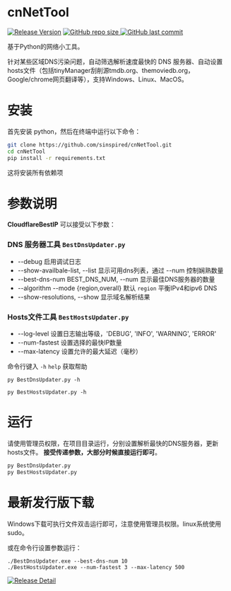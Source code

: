# cnNetTool

[![Release Version](https://img.shields.io/github/v/release/sinspired/cnNetTool?display_name=tag&logo=github&label=Release)](https://github.com/sinspired/cnNetTool/releases/latest)
[![GitHub repo size](https://img.shields.io/github/repo-size/sinspired/cnNetTool?logo=github)
](https://github.com/sinspired/cnNetTool)
[![GitHub last commit](https://img.shields.io/github/last-commit/sinspired/cnNetTool?logo=github&label=最后提交：)](ttps://github.com/sinspired/cnNetTool)

基于Python的网络小工具。

针对某些区域DNS污染问题，自动筛选解析速度最快的 DNS 服务器、自动设置hosts文件（包括tinyManager刮削源tmdb.org、themoviedb.org，Google/chrome网页翻译等），支持Windows、Linux、MacOS。

# 安装

首先安装 python，然后在终端中运行以下命令：

```bash
git clone https://github.com/sinspired/cnNetTool.git
cd cnNetTool
pip install -r requirements.txt
```
这将安装所有依赖项

# 参数说明

**CloudflareBestIP** 可以接受以下参数：

### DNS 服务器工具 `BestDnsUpdater.py`

* --debug 启用调试日志
* --show-availbale-list, --list 显示可用dns列表，通过 --num 控制娴熟数量
* --best-dns-num BEST_DNS_NUM, --num 显示最佳DNS服务器的数量
* --algorithm --mode {region,overall} 默认 `region` 平衡IPv4和ipv6 DNS
* --show-resolutions, --show 显示域名解析结果

### Hosts文件工具 `BestHostsUpdater.py`

* --log-level 设置日志输出等级，'DEBUG', 'INFO', 'WARNING', 'ERROR'
* --num-fastest 设置选择的最快IP数量
* --max-latency 设置允许的最大延迟（毫秒）

命令行键入 `-h` `help` 获取帮助

`py BestDnsUpdater.py -h`

`py BestHostsUpdater.py -h`

# 运行

请使用管理员权限，在项目目录运行，分别设置解析最快的DNS服务器，更新hosts文件。 **接受传递参数，大部分时候直接运行即可**。

```bash
py BestDnsUpdater.py 
py BestHostsUpdater.py
```

# 最新发行版下载

Windows下载可执行文件双击运行即可，注意使用管理员权限。linux系统使用sudo。

或在命令行设置参数运行：

```pwsh
./BestDnsUpdater.exe --best-dns-num 10
./BestHostsUpdater.exe --num-fastest 3 --max-latency 500 
```

[![Release Detail](https://img.shields.io/github/v/release/sinspired/cnNetTool?sort=date&display_name=release&logo=github&label=Release)](https://github.com/sinspired/cnNetTool/releases/latest)